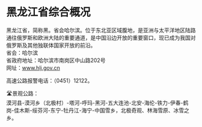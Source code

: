 # 黑龙江省综合概况  
黑龙江省，简称黑。省会哈尔滨。位于东北亚区域腹地，是亚洲与太平洋地区陆路通往俄罗斯和欧洲大陆的重要通道，是中国沿边开放的重要窗口，现已成为我国对俄罗斯及其他独联体国家开放的前沿。   
省会：哈尔滨  
省政府地址：哈尔滨市南岗区中山路202号  
网址：www.hlj.gov.cn  
  
高速公路报警电话：（0451）12122。   
  
🛣️景观公路：  
漠河县-漠河乡（北极村）-塔河-呼玛-黑河-五大连池-北安-海伦-铁力-伊春-鹤岗-佳木斯-绥芬河-东宁-牡丹江-海宁-中国雪乡，北极奇观、林海雪原、冰雪之乡。   